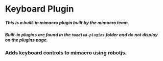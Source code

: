 # Keyboard Plugin
##### This is a built-in mimacro plugin built by the mimacro team.
##### Built-in plugins are found in the `bundled-plugins` folder and do not display on the plugins page.
### Adds keyboard controls to mimacro using robotjs.